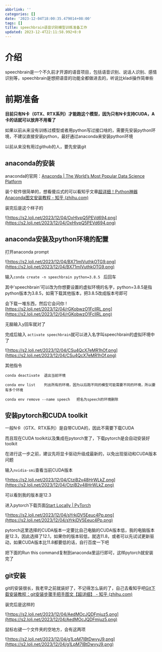 ```yaml
---
abbrlink: ''
categories: []
date: '2023-12-04T18:00:35.479014+08:00'
tags: []
title: speechbrain语音识别模型训练准备工作
updated: 2023-12-4T22:11:58.992+8:0
---
```

# 介绍

speechbrain是一个不久前才开源的语音项目，包括语音识别、说话人识别、感情识别等，speechbrain是想把语音的功能全都做进去的，听说比kladi操作简单些

# 前期准备

**目前只有N卡（GTX、RTX系列）才能跑这个模型，因为只有N卡支持CUDA，A卡的话就可以放弃不用看了**

如果以前从来没有训练过模型或者用python写过接口啥的，需要先安装python环境，不建议直接安装python，最好通过anaconda来安装python环境

以前从来没有用过github的人，要先安装git

## anaconda的安装

anaconda的官网：[Anaconda | The World’s Most Popular Data Science Platform](https://www.anaconda.com/)

装个软件很简单的，想看傻瓜式的可以看知乎文章[超详细！Python神器Anaconda图文安装教程 - 知乎 (zhihu.com)](https://zhuanlan.zhihu.com/p/635869956)

装完后是这个样子的

![https://s2.loli.net/2023/12/04/OxHlvpQ5PEVd694.png](https://s2.loli.net/2023/12/04/OxHlvpQ5PEVd694.png)

## anaconda安装及python环境的配置

打开anaconda prompt

![https://s2.loli.net/2023/12/04/BX71mIVuthkOTG9.png](https://s2.loli.net/2023/12/04/BX71mIVuthkOTG9.png)

输入`conda create -n speechbrain python=3.8.5 ` 后回车

其中'speechbrain'可以改为你想要设置的虚拟环境的名字，python=3.8.5是指python版本为3.8.5，如需下载其他版本，把3.8.5改成版本号即可

会下载一堆东西，然后它会问你
![https://s2.loli.net/2023/12/04/rGKobwzO1FcIlRL.png](https://s2.loli.net/2023/12/04/rGKobwzO1FcIlRL.png)

无脑输入y回车就对了

完成后输入 `activate speechbrain`就可以进入名字叫speechbrain的虚拟环境中了

![https://s2.loli.net/2023/12/04/CSu4QcX7eMR1hOf.png](https://s2.loli.net/2023/12/04/CSu4QcX7eMR1hOf.png)

其他指令

```
conda deactivate  退出当前环境

conda env list    列出所有的环境，因为以后跑不同的模型可能需要不同的环境，所以要有多个环境

conda env remove --name speech   把名为speech的环境删除
```

## 安装pytorch和CUDA toolkit

一般N卡（GTX、RTX系列）是自带CUDA的，因此不需要下载CUDA

而且现在CUDA toolkit以及集成在pytorch里了，下载pytorch是会自动安装好toolkit

在进行这一步之前，建议先将显卡驱动升级成最新的，以免出现驱动和CUDA版本问题

输入`nvidia-smi`查看当前CUDA版本

![https://s2.loli.net/2023/12/04/CtzjB2v48HrWLkZ.png](https://s2.loli.net/2023/12/04/CtzjB2v48HrWLkZ.png)

可以看到我的版本是12.3


进入pytorch下载页面[Start Locally | PyTorch](https://pytorch.org/get-started/locally/)

![https://s2.loli.net/2023/12/04/sYrkjDV5Eeuc4Pp.png](https://s2.loli.net/2023/12/04/sYrkjDV5Eeuc4Pp.png)

pytorch这里选择的CUDA版本一定要比自己电脑的CUDA版本低，我的电脑版本是12.3，因此选择了12.1，如果你的版本较低，就选11.8，或者可以先试试更新驱动，如果CUDA版本比11.8都要低的话，自行百度一下吧

把下面的Run this command复制到anaconda里运行即可，这样pytorch就安装完了


## git安装

git的安装很长，我老早之前就装好了，不记得怎么装的了，自己去看知乎吧[Git下载安装教程：git安装步骤手把手图文【超详细】 - 知乎 (zhihu.com)](https://zhuanlan.zhihu.com/p/443527549)

装完后是这样的

![https://s2.loli.net/2023/12/04/AedMOcJQDFmjuz5.png](https://s2.loli.net/2023/12/04/AedMOcJQDFmjuz5.png)

鼠标右键一个文件夹的空地方，会有这两项

![https://s2.loli.net/2023/12/04/g1LpM7IBtDwvyJ9.png](https://s2.loli.net/2023/12/04/g1LpM7IBtDwvyJ9.png)
